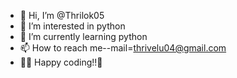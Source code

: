 - 👋 Hi, I’m @Thrilok05
- 👀 I’m interested in python
- 🌱 I’m currently learning python
- 📫 How to reach me--mail=thrivelu04@gmail.com
- 👨‍💻 Happy coding!!🎉

<!---
Thrilok05/Thrilok05 is a ✨ special ✨ repository because its `README.md` (this file) appears on your GitHub profile.
You can click the Preview link to take a look at your changes.
--->
